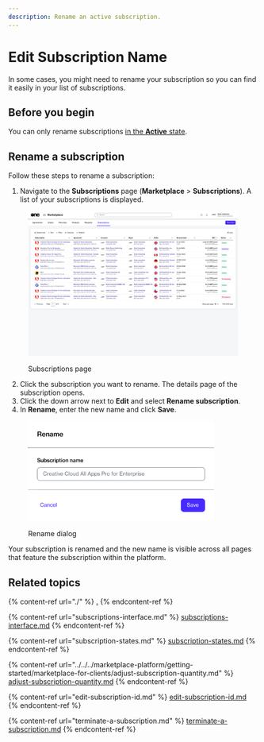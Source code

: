 ```yaml
---
description: Rename an active subscription.
---
```


# Edit Subscription Name

In some cases, you might need to rename your subscription so you can find it easily in your list of subscriptions.&#x20;

## Before you begin

You can only rename subscriptions [in the **Active** state](subscription-states.md).&#x20;

## Rename a subscription

Follow these steps to rename a subscription:

1. Navigate to the **Subscriptions** page (**Marketplace** > **Subscriptions**). A list of your subscriptions is displayed.

<figure><img src="../../../.gitbook/assets/image (373).png" alt=""><figcaption><p>Subscriptions page</p></figcaption></figure>

2. Click the subscription you want to rename. The details page of the subscription opens.
3. Click the down arrow next to **Edit** and select **Rename subscription**.
4. In **Rename**, enter the new name and click **Save**.

<figure><img src="../../../.gitbook/assets/image (374).png" alt="" width="375"><figcaption><p>Rename dialog</p></figcaption></figure>

Your subscription is renamed and the new name is visible across all pages that feature the subscription within the platform.

## Related topics

{% content-ref url="./" %}
[.](./)
{% endcontent-ref %}

{% content-ref url="subscriptions-interface.md" %}
[subscriptions-interface.md](subscriptions-interface.md)
{% endcontent-ref %}

{% content-ref url="subscription-states.md" %}
[subscription-states.md](subscription-states.md)
{% endcontent-ref %}

{% content-ref url="../../../marketplace-platform/getting-started/marketplace-for-clients/adjust-subscription-quantity.md" %}
[adjust-subscription-quantity.md](../../../marketplace-platform/getting-started/marketplace-for-clients/adjust-subscription-quantity.md)
{% endcontent-ref %}

{% content-ref url="edit-subscription-id.md" %}
[edit-subscription-id.md](edit-subscription-id.md)
{% endcontent-ref %}

{% content-ref url="terminate-a-subscription.md" %}
[terminate-a-subscription.md](terminate-a-subscription.md)
{% endcontent-ref %}
